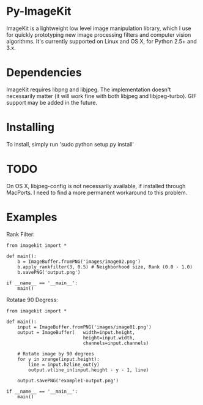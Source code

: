 Py-ImageKit
===========

ImageKit is a lightweight low level image manipulation library, which I use for quickly prototyping new image processing filters and computer vision algorithms. It's currently supported on Linux and OS X, for Python 2.5+ and 3.x.

Dependencies
============
ImageKit requires libpng and libjpeg. The implementation doesn't necessarily matter (it will work fine with both libjpeg and libjpeg-turbo). GIF support may be added in the future.

Installing
==========
To install, simply run 'sudo python setup.py install'

TODO
====
On OS X, libjpeg-config is not necessarily available, if installed through MacPorts. I need to find a more permanent workaround to this problem.

Examples
========

Rank Filter:

    from imagekit import *

    def main():
        b = ImageBuffer.fromPNG('images/image02.png')
        b.apply_rankfilter(3, 0.5) # Neighborhood size, Rank (0.0 - 1.0)
        b.savePNG('output.png')

    if __name__ == '__main__':
        main()

Rotatae 90 Degress:

    from imagekit import *

    def main():
        input = ImageBuffer.fromPNG('images/image01.png')
        output = ImageBuffer(   width=input.height,
                                height=input.width,
                                channels=input.channels)
        
        # Rotate image by 90 degrees
        for y in xrange(input.height):
            line = input.hzline_out(y)
            output.vtline_in(input.height - y - 1, line)
        
        output.savePNG('example1-output.png')

    if __name__ == '__main__':
        main()
